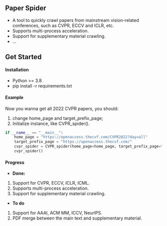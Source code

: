## Paper Spider

- A tool to quickly crawl papers from mainstream vision-related conferences, such as CVPR, ECCV and ICLR, etc.
- Supports multi-process acceleration.
- Support for supplementary material crawling.
- ...

## Get Started

#### Installation

- Python >= 3.8
- pip install -r requirements.txt

#### Example

Now you wanna get all 2022 CVPR papers,  you should:

1. change home_page and target_prefix_page;
2. Initialize instance, like CVPR_spider().

```python
if __name__ == "__main__":
    home_page = "https://openaccess.thecvf.com/CVPR2022?day=all"
    target_prefix_page = "https://openaccess.thecvf.com/"
    cvpr_spider = CVPR_spider(home_page=home_page, target_prefix_page=target_prefix_page)
    cvpr_spider()
```

#### Progress

- **Done:**

1. Support for CVPR, ECCV, ICLR, ICML.
2. Supports multi-process acceleration.
3. Support for supplementary material crawling.

- **To do**

1. Support for AAAI, ACM MM, ICCV, NeurlPS.
2. PDF merge between the main text and supplementary material.
